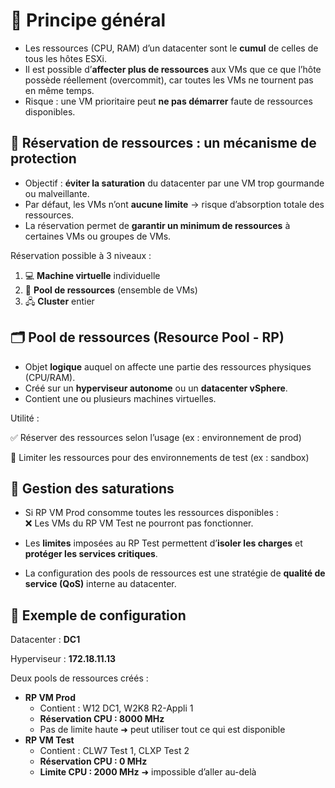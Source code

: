 # 🧩 **Principe général**

- Les ressources (CPU, RAM) d’un datacenter sont le **cumul** de celles de tous les hôtes ESXi.
- Il est possible d’**affecter plus de ressources** aux VMs que ce que l’hôte possède réellement (overcommit), car toutes les VMs ne tournent pas en même temps.
- Risque : une VM prioritaire peut **ne pas démarrer** faute de ressources disponibles.



## 🔐 **Réservation de ressources : un mécanisme de protection**

- Objectif : **éviter la saturation** du datacenter par une VM trop gourmande ou malveillante.
- Par défaut, les VMs n’ont **aucune limite** → risque d’absorption totale des ressources.
- La réservation permet de **garantir un minimum de ressources** à certaines VMs ou groupes de VMs.

Réservation possible à 3 niveaux :

1.  💻 **Machine virtuelle** individuelle
2.  🧺 **Pool de ressources** (ensemble de VMs)
3.  🖧 **Cluster** entier

## 🗂️ **Pool de ressources (Resource Pool - RP)**
- Objet **logique** auquel on affecte une partie des ressources physiques (CPU/RAM).
- Créé sur un **hyperviseur autonome** ou un **datacenter vSphere**.
- Contient une ou plusieurs machines virtuelles.

Utilité :

✅ Réserver des ressources selon l’usage (ex : environnement de prod)

🚫 Limiter les ressources pour des environnements de test (ex : sandbox)



## 🚨 **Gestion des saturations**

- Si RP VM Prod consomme toutes les ressources disponibles :  
  ❌ Les VMs du RP VM Test ne pourront pas fonctionner.

- Les **limites** imposées au RP Test permettent d’**isoler les charges** et **protéger les services critiques**.
- La configuration des pools de ressources est une stratégie de **qualité de service (QoS)** interne au datacenter.

## 🧪 **Exemple de configuration**

Datacenter : **DC1**

Hyperviseur : **172.18.11.13**

Deux pools de ressources créés :

- **RP VM Prod**
  - Contient : W12 DC1, W2K8 R2-Appli 1
  - **Réservation CPU : 8000 MHz**
  - Pas de limite haute ➜ peut utiliser tout ce qui est disponible
- **RP VM Test**
  - Contient : CLW7 Test 1, CLXP Test 2
  - **Réservation CPU : 0 MHz**
  - **Limite CPU : 2000 MHz** ➜ impossible d’aller au-delà


